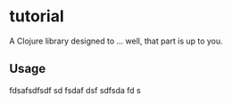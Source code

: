 # tutorial

A Clojure library designed to ... well, that part is up to you.

## Usage
fdsafsdfsdf
sd
fsdaf
dsf
sdfsda
fd
s
